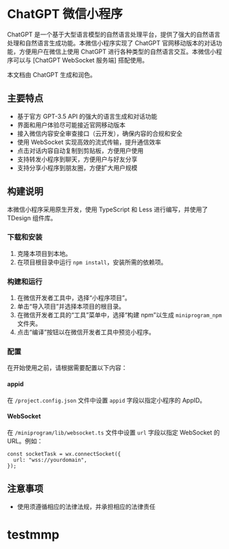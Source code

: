 # ChatGPT 微信小程序

ChatGPT 是一个基于大型语言模型的自然语言处理平台，提供了强大的自然语言处理和自然语言生成功能。本微信小程序实现了 ChatGPT 官网移动版本的对话功能，方便用户在微信上使用 ChatGPT 进行各种类型的自然语言交互。本微信小程序可以与 [ChatGPT WebSocket 服务端] 搭配使用。

本文档由 ChatGPT 生成和润色。

## 主要特点

- 基于官方 GPT-3.5 API 的强大的语言生成和对话功能
- 界面和用户体验尽可能接近官网移动版本
- 接入微信内容安全审查接口（云开发），确保内容的合规和安全
- 使用 WebSocket 实现高效的流式传输，提升通信效率
- 点击对话内容自动复制到剪贴板，方便用户使用
- 支持转发小程序到聊天，方便用户与好友分享
- 支持分享小程序到朋友圈，方便扩大用户规模

## 构建说明

本微信小程序采用原生开发，使用 TypeScript 和 Less 进行编写，并使用了 TDesign 组件库。

### 下载和安装

1. 克隆本项目到本地。
2. 在项目根目录中运行 `npm install`，安装所需的依赖项。

### 构建和运行

1. 在微信开发者工具中，选择“小程序项目”。
2. 单击“导入项目”并选择本项目的根目录。
3. 在微信开发者工具的“工具”菜单中，选择“构建 npm”以生成 `miniprogram_npm` 文件夹。
4. 点击“编译”按钮以在微信开发者工具中预览小程序。

### 配置

在开始使用之前，请根据需要配置以下内容：

#### appid

在 `/project.config.json` 文件中设置 `appid` 字段以指定小程序的 AppID。

#### WebSocket

在 `/miniprogram/lib/websocket.ts` 文件中设置 `url` 字段以指定 WebSocket 的 URL。例如：

```tsx
const socketTask = wx.connectSocket({
  url: "wss://yourdomain",
});
```

## 注意事项

- 使用须遵循相应的法律法规，并承担相应的法律责任

# testmmp
